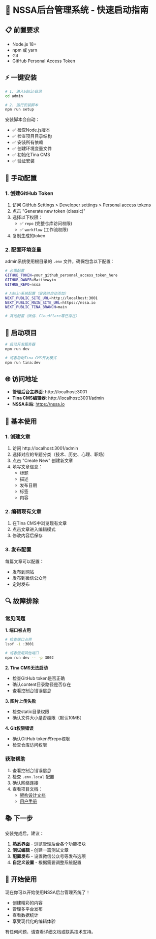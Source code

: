 # 🚀 NSSA后台管理系统 - 快速启动指南

## 📋 前置要求

- Node.js 18+
- npm 或 yarn
- Git
- GitHub Personal Access Token

## ⚡ 一键安装

```bash
# 1. 进入admin目录
cd admin

# 2. 运行安装脚本
npm run setup
```

安装脚本会自动：
- ✅ 检查Node.js版本
- ✅ 检查项目目录结构
- ✅ 安装所有依赖
- ✅ 创建环境变量文件
- ✅ 初始化Tina CMS
- ✅ 验证安装

## 🔧 手动配置

### 1. 创建GitHub Token

1. 访问 [GitHub Settings > Developer settings > Personal access tokens](https://github.com/settings/tokens)
2. 点击 "Generate new token (classic)"
3. 选择以下权限：
   - ✅ `repo` (完整仓库访问权限)
   - ✅ `workflow` (工作流权限)
4. 复制生成的token

### 2. 配置环境变量

admin系统使用根目录的 `.env` 文件，确保包含以下配置：

```bash
# 必需配置
GITHUB_TOKEN=your_github_personal_access_token_here
GITHUB_OWNER=Matthewyin
GITHUB_REPO=nssa

# Admin系统配置（安装时自动添加）
NEXT_PUBLIC_SITE_URL=http://localhost:3001
NEXT_PUBLIC_MAIN_SITE_URL=https://nssa.io
NEXT_PUBLIC_TINA_BRANCH=main

# 其他配置（微信、Cloudflare等已存在）
```

## 🎯 启动项目

```bash
# 启动开发服务器
npm run dev

# 或者启动Tina CMS开发模式
npm run tina:dev
```

## 🌐 访问地址

- **管理后台主界面**: http://localhost:3001
- **Tina CMS编辑器**: http://localhost:3001/admin
- **NSSA主站**: https://nssa.io

## 📝 基本使用

### 1. 创建文章

1. 访问 http://localhost:3001/admin
2. 选择对应的专题分类（技术、历史、心理、职场）
3. 点击 "Create New" 创建新文章
4. 填写文章信息：
   - 标题
   - 描述
   - 发布日期
   - 标签
   - 内容

### 2. 编辑现有文章

1. 在Tina CMS中浏览现有文章
2. 点击文章进入编辑模式
3. 修改内容后保存

### 3. 发布配置

每篇文章可以配置：
- 发布到网站
- 发布到微信公众号
- 定时发布

## 🔍 故障排除

### 常见问题

**1. 端口被占用**
```bash
# 检查端口占用
lsof -i :3001

# 或者使用其他端口
npm run dev -- -p 3002
```

**2. Tina CMS无法启动**
- 检查GitHub token是否正确
- 确认content目录路径是否存在
- 查看控制台错误信息

**3. 图片上传失败**
- 检查static目录权限
- 确认文件大小是否超限（默认10MB）

**4. Git权限错误**
- 确认GitHub token有repo权限
- 检查仓库访问权限

### 获取帮助

1. 查看控制台错误信息
2. 检查 `.env.local` 配置
3. 确认网络连接
4. 查看项目文档：
   - [架构设计文档](../docs/admin-system-architecture.md)
   - [用户手册](../docs/admin-system-user-manual.md)

## 📚 下一步

安装完成后，建议：

1. **熟悉界面** - 浏览管理后台各个功能模块
2. **测试编辑** - 创建一篇测试文章
3. **配置发布** - 设置微信公众号等发布选项
4. **自定义设置** - 根据需要调整系统配置

## 🎉 开始使用

现在你可以开始使用NSSA后台管理系统了！

- 创建精彩的内容
- 管理多平台发布
- 查看数据统计
- 享受现代化的编辑体验

有任何问题，请查看详细文档或联系技术支持。
